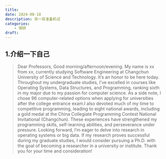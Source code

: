 ```yaml
---
title: 
date: 2024-08-18
description: 背一背准备机试
categories:
    - 保研
draft: 
---
```

## 1.介绍一下自己
>Dear Professors,
Good morning/afternoon/evening. My name is xx from xx, currently studying Software Engineering at Changchun University of Science and Technology. It’s an honor to be here today.
Throughout my undergraduate studies, I’ve excelled in courses like Operating Systems, Data Structures, and Programming, ranking sixth in my major due to my passion for computer science. As a side note, I chose 96 computer-related options when applying for universities after the college entrance exam.I also devoted much of my time to competitive programming, leading to eight national awards, including a gold medal at the China Collegiate Programming Contest National Invitational (Changchun). These experiences have strengthened my programming skills, self-learning abilities, and perseverance  under pressure.
Looking forward, I’m eager to delve into research in operating systems or big data. If my research proves successful during my graduate studies, I would consider pursuing a Ph.D. with the goal of becoming a researcher in a university or institute.
Thank you for your time and consideration!

